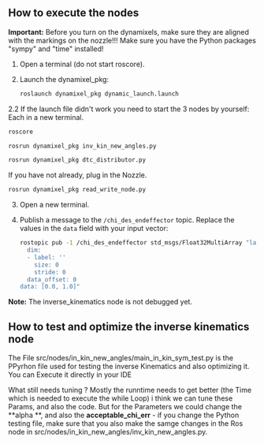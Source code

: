 ## How to execute the nodes


**Important:** Before you turn on the dynamixels, make sure they are aligned with the markings on the nozzle!!!
Make sure you have the Python packages "sympy" and "time" installed!


1. Open a terminal (do not start roscore).
2. Launch the dynamixel_pkg:

    ```bash
    roslaunch dynamixel_pkg dynamic_launch.launch
    ```
2.2 If the launch file didn't work you need to start the 3 nodes by yourself:
    Each in a new terminal.
    
```bash
roscore
```

```bash
rosrun dynamixel_pkg inv_kin_new_angles.py
```

```bash
rosrun dynamixel_pkg dtc_distributor.py 
```


If you have not already, plug in the Nozzle.
```bash
rosrun dynamixel_pkg read_write_node.py
```


3. Open a new terminal.
4. Publish a message to the `/chi_des_endeffector` topic. Replace the values in the `data` field with your input vector:

    ```bash
    rostopic pub -1 /chi_des_endeffector std_msgs/Float32MultiArray "layout:
      dim:
      - label: ''
        size: 0
        stride: 0
      data_offset: 0
    data: [0.0, 1.0]"
    ```

**Note:** The inverse_kinematics node is not debugged yet.

## How to test and optimize the inverse kinematics node

The File src/nodes/in_kin_new_angles/main_in_kin_sym_test.py is the PPyrhon file used for testing the inverse Kinematics and also optimizing it. You can Execute it directly in your IDE

What still needs tuning ?
Mostly the runntime needs to get better (the Time which is needed to execute the while Loop) i think we can tune these Params, and also the code.
But for the Parameters we could change the **alpha **,  and also the **acceptable_chi_err** - if you change the Python testing file, make sure that you also make the samge changes in the Ros node in src/nodes/in_kin_new_angles/inv_kin_new_angles.py.
